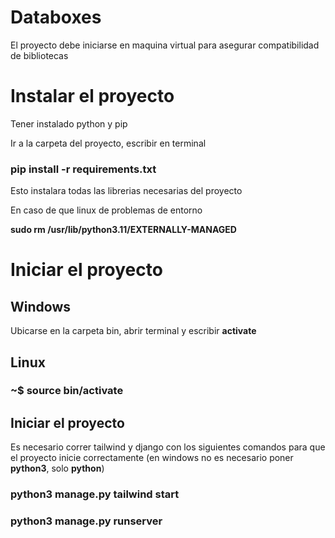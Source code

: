 <h1><b>Databoxes</b></h1>

<p>El proyecto debe iniciarse en maquina virtual para asegurar compatibilidad de bibliotecas</p>


<h1>Instalar el proyecto</h1>
<p>Tener instalado python y pip</p>

<p>Ir a la carpeta del proyecto, escribir en terminal</p>

<h3> pip install -r requirements.txt</h3>

<p>Esto instalara todas las librerias necesarias del proyecto</p>

<p>En caso de que linux de problemas de entorno</p>
<p><b>sudo rm /usr/lib/python3.11/EXTERNALLY-MANAGED</b><p>   

<h1>Iniciar el proyecto</h1>

<h2>Windows</h2>

<p>Ubicarse en la carpeta bin, abrir terminal y escribir <b>activate</b></p>

<h2>Linux</h2>

<h3>~$ source bin/activate </h3>

<h2>Iniciar el proyecto</h2>

<p>Es necesario correr tailwind y django con los siguientes comandos para que el proyecto inicie correctamente (en windows no es necesario poner <b>python3</b>, solo <b>python</b>)</p>

<h3>python3 manage.py tailwind start</h3>

<h3>python3 manage.py runserver</h3>



